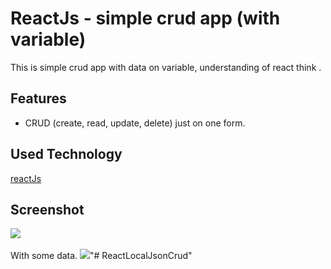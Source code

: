 # ReactJs - simple crud app (with variable)
This is simple crud app with data on variable, understanding of react think . <br>

## Features
* CRUD (create, read, update, delete) just on one form.

## Used Technology
[reactJs](https://reactjs.org/) 

## Screenshot
![](https://github.com/indracahyae/reactJs-simple-crud/blob/master/screenshots/1.png?raw=true)
<br> <br>
With some data.
![](https://github.com/indracahyae/reactJs-simple-crud/blob/master/screenshots/2.png?raw=true)"# ReactLocalJsonCrud" 
